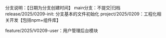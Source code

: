 分支说明：【日期为分支创建时间】
main分支：不提交|归档
  release/2025/0209-init: 分支基本的文件初始化
  project/2025/0209：工程化相关开发【包括npm+组件库】

  feature/2025/V0209-user：用户管理后台模块
